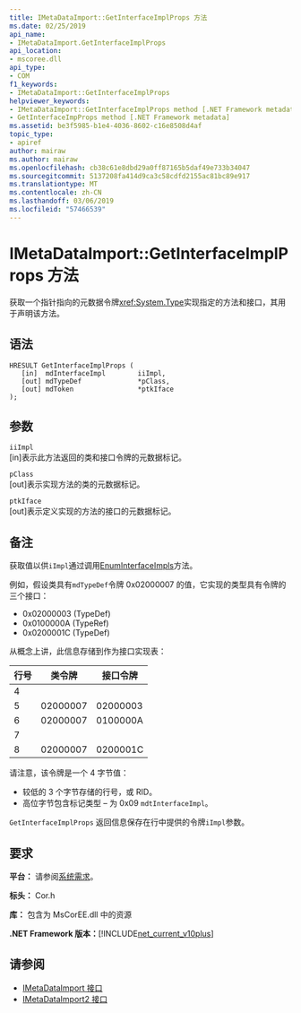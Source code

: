 ```yaml
---
title: IMetaDataImport::GetInterfaceImplProps 方法
ms.date: 02/25/2019
api_name:
- IMetaDataImport.GetInterfaceImplProps
api_location:
- mscoree.dll
api_type:
- COM
f1_keywords:
- IMetaDataImport::GetInterfaceImplProps
helpviewer_keywords:
- IMetaDataImport::GetInterfaceImplProps method [.NET Framework metadata]
- GetInterfaceImpProps method [.NET Framework metadata]
ms.assetid: be3f5985-b1e4-4036-8602-c16e8508d4af
topic_type:
- apiref
author: mairaw
ms.author: mairaw
ms.openlocfilehash: cb38c61e8dbd29a0ff87165b5daf49e733b34047
ms.sourcegitcommit: 5137208fa414d9ca3c58cdfd2155ac81bc89e917
ms.translationtype: MT
ms.contentlocale: zh-CN
ms.lasthandoff: 03/06/2019
ms.locfileid: "57466539"
---
```

# <a name="imetadataimportgetinterfaceimplprops-method"></a>IMetaDataImport::GetInterfaceImplProps 方法
获取一个指针指向的元数据令牌<xref:System.Type>实现指定的方法和接口，其用于声明该方法。
  
## <a name="syntax"></a>语法  
  
```  
HRESULT GetInterfaceImplProps (  
   [in]  mdInterfaceImpl        iiImpl,  
   [out] mdTypeDef              *pClass,  
   [out] mdToken                *ptkIface  
);  
```  
  
## <a name="parameters"></a>参数  
 `iiImpl`  
 [in]表示此方法返回的类和接口令牌的元数据标记。  
  
 `pClass`  
 [out]表示实现方法的类的元数据标记。  
  
 `ptkIface`  
 [out]表示定义实现的方法的接口的元数据标记。  

## <a name="remarks"></a>备注

 获取值以供`iImpl`通过调用[EnumInterfaceImpls](imetadataimport-enuminterfaceimpls-method.md)方法。
 
 例如，假设类具有`mdTypeDef`令牌 0x02000007 的值，它实现的类型具有令牌的三个接口： 

- 0x02000003 (TypeDef)
- 0x0100000A (TypeRef)
- 0x0200001C (TypeDef)

从概念上讲，此信息存储到作为接口实现表：

| 行号 | 类令牌 | 接口令牌 |
|------------|-------------|-----------------|
| 4          |             |                 |
| 5          | 02000007    | 02000003        |
| 6          | 02000007    | 0100000A        |
| 7          |             |                 |
| 8          | 02000007    | 0200001C        |

请注意，该令牌是一个 4 字节值：

- 较低的 3 个字节存储的行号，或 RID。
- 高位字节包含标记类型 – 为 0x09 `mdtInterfaceImpl`。

`GetInterfaceImplProps` 返回信息保存在行中提供的令牌`iImpl`参数。 
  
## <a name="requirements"></a>要求  
 **平台：** 请参阅[系统需求](../../../../docs/framework/get-started/system-requirements.md)。  
  
 **标头：** Cor.h  
  
 **库：** 包含为 MsCorEE.dll 中的资源  
  
 **.NET Framework 版本：**[!INCLUDE[net_current_v10plus](../../../../includes/net-current-v10plus-md.md)]  
  
## <a name="see-also"></a>请参阅
- [IMetaDataImport 接口](../../../../docs/framework/unmanaged-api/metadata/imetadataimport-interface.md)
- [IMetaDataImport2 接口](../../../../docs/framework/unmanaged-api/metadata/imetadataimport2-interface.md)
